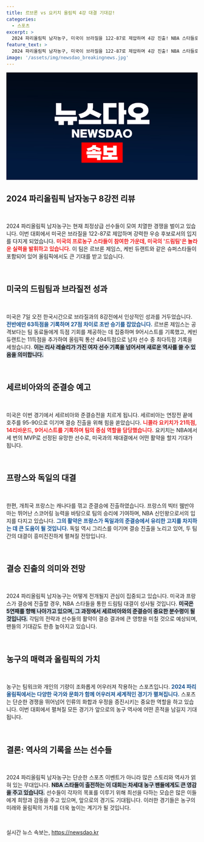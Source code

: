 ```yaml
---
title: 르브론 vs 요키치 올림픽 4강 대결 기대감!
categories:
  - 스포츠
excerpt: >
  2024 파리올림픽 남자농구, 미국이 브라질을 122-87로 제압하며 4강 진출! NBA 스타들로 구성된 미국 드림팀과 프랑스가 결승행을 놓고 격돌한다. 4연패를 노리는 미국, 세르비아와의 준결승에서 어떤 선전 펼칠지 기대!
feature_text: >
  2024 파리올림픽 남자농구, 미국이 브라질을 122-87로 제압하며 4강 진출! NBA 스타들로 구성된 미국 드림팀과 프랑스가 결승행을 놓고 격돌한다. 4연패를 노리는 미국, 세르비아와의 준결승에서 어떤 선전 펼칠지 기대!
image: '/assets/img/newsdao_breakingnews.jpg'
---
```


<p><img src="/assets/img/newsdao_breakingnews.jpg" alt="cryptoinkorea 속보" /></p>

<h2 data-ke-size="size26">2024 파리올림픽 남자농구 8강전 리뷰</h2>

<p data-ke-size="size16">&nbsp;</p>

<p>2024 파리올림픽 남자농구는 현재 최정상급 선수들이 모여 치열한 경쟁을 벌이고 있습니다. 이번 대회에서 미국은 브라질을 122-87로 제압하며 강력한 우승 후보로서의 입지를 다지게 되었습니다. <b><span style="color: #ee2323;">미국의 프로농구 스타들이 참여한 가운데, 미국의 '드림팀'은 놀라운 실력을 발휘하고 있습니다.</span></b> 이 팀은 르브론 제임스, 케빈 듀랜트와 같은 슈퍼스타들이 포함되어 있어 올림픽에서도 큰 기대를 받고 있습니다. </p>

<p><br/></p>

<h2 data-ke-size="size26">미국의 드림팀과 브라질전 성과</h2>

<p data-ke-size="size16">&nbsp;</p>

<p>미국은 7일 오전 한국시간으로 브라질과의 8강전에서 인상적인 성과를 거두었습니다. <b><span style="color: #1a5490;">전반에만 63득점을 기록하며 27점 차이로 초반 승기를 잡았습니다.</span></b> 르브론 제임스는 공격보다는 팀 동료들에게 득점 기회를 제공하는 데 집중하며 9어시스트를 기록했고, 케빈 듀랜트는 11득점을 추가하여 올림픽 통산 494득점으로 남자 선수 중 최다득점 기록을 세웠습니다. <b><span style="background-color: #21538527;">이는 리사 레슬리가 가진 여자 선수 기록을 넘어서며 새로운 역사를 쓸 수 있음을 의미합니다.</span></b></p>

<p><br/></p>

<h2 data-ke-size="size26">세르비아와의 준결승 예고</h2>

<p data-ke-size="size16">&nbsp;</p>

<p>미국은 이번 경기에서 세르비아와 준결승전을 치르게 됩니다. 세르비아는 연장전 끝에 호주를 95-90으로 이기며 결승 진출을 위해 힘을 쏟았습니다. <b><span style="color: #ee2323;">니콜라 요키치가 21득점, 14리바운드, 9어시스트를 기록하며 팀의 중심 역할을 담당했습니다.</span></b> 요키치는 NBA에서 세 번의 MVP로 선정된 유망한 선수로, 미국과의 재대결에서 어떤 활약을 할지 기대가 됩니다. </p>

<p><br/></p>

<h2 data-ke-size="size26">프랑스와 독일의 대결</h2>

<p data-ke-size="size16">&nbsp;</p>

<p>한편, 개최국 프랑스는 캐나다를 꺾고 준결승에 진출하였습니다. 프랑스의 빅터 웸반야마는 뛰어난 스코어링 능력을 바탕으로 팀의 승리에 기여하며, NBA 신인왕으로서의 입지를 다지고 있습니다. <b><span style="color: #1a5490;">그의 활약은 프랑스가 독일과의 준결승에서 유리한 고지를 차지하는 데 큰 도움이 될 것입니다.</span></b> 독일 역시 그리스를 이기며 결승 진출을 노리고 있어, 두 팀간의 대결이 흥미진진하게 펼쳐질 전망입니다. </p>

<p><br/></p>

<h2 data-ke-size="size26">결승 진출의 의미와 전망</h2>

<p data-ke-size="size16">&nbsp;</p>

<p>2024 파리올림픽 남자농구는 어떻게 전개될지 관심이 집중되고 있습니다. 미국과 프랑스가 결승에 진출할 경우, NBA 스타들을 통한 드림팀 대결이 성사될 것입니다. <b><span style="background-color: #21538527;">미국은 5연패를 향해 나아가고 있으며, 그 과정에서 세르비아와의 준결승이 중요한 분수령이 될 것입니다.</span></b> 각팀의 전략과 선수들의 활약이 결승 결과에 큰 영향을 미칠 것으로 예상되며, 팬들의 기대감도 한층 높아지고 있습니다.</p>

<p><br/></p>

<h2 data-ke-size="size26">농구의 매력과 올림픽의 가치</h2>

<p data-ke-size="size16">&nbsp;</p>

<p>농구는 팀워크와 개인의 기량이 조화롭게 어우러져 작용하는 스포츠입니다. <b><span style="color: #1a5490;">2024 파리올림픽에서는 다양한 국가와 문화가 함께 어우러져 세계적인 경기가 펼쳐집니다.</span></b> 스포츠는 단순한 경쟁을 뛰어넘어 인류의 화합과 우정을 증진시키는 중요한 역할을 하고 있습니다. 이번 대회에서 펼쳐질 모든 경기가 앞으로의 농구 역사에 어떤 흔적을 남길지 기대됩니다.</p>

<p><br/></p>

<h2 data-ke-size="size26">결론: 역사의 기록을 쓰는 선수들</h2>

<p data-ke-size="size16">&nbsp;</p>

<p>2024 파리올림픽 남자농구는 단순한 스포츠 이벤트가 아니라 많은 스토리와 역사가 얽혀 있는 무대입니다. <b><span style="background-color: #21538527;">NBA 스타들이 출전하는 이 대회는 차세대 농구 팬들에게도 큰 영감을 주고 있습니다.</span></b> 선수들이 각자의 목표를 이루기 위해 최선을 다하는 모습은 많은 이들에게 희망과 감동을 주고 있으며, 앞으로의 경기도 기대됩니다. 이러한 경기들은 농구의 미래와 올림픽의 가치를 더욱 높이는 계기가 될 것입니다. </p>

<p><br/></p>
실시간 뉴스 속보는, <a href="https://newsdao.kr" rel="dofollow">https://newsdao.kr</a>


